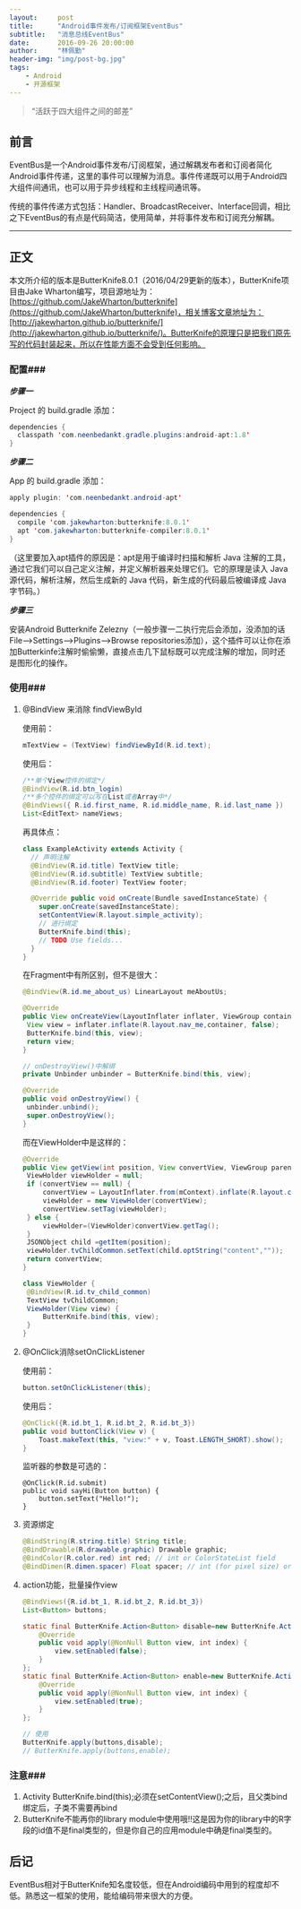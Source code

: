 ```yaml
---
layout:     post
title:      "Android事件发布/订阅框架EventBus"
subtitle:   "消息总线EventBus"
date:       2016-09-26 20:00:00
author:     "林佩勤"
header-img: "img/post-bg.jpg"
tags:
    - Android
    - 开源框架
---
```


> “活跃于四大组件之间的邮差”
>


## 前言

EventBus是一个Android事件发布/订阅框架，通过解耦发布者和订阅者简化Android事件传递，这里的事件可以理解为消息。事件传递既可以用于Android四大组件间通讯，也可以用于异步线程和主线程间通讯等。

传统的事件传递方式包括：Handler、BroadcastReceiver、Interface回调，相比之下EventBus的有点是代码简洁，使用简单，并将事件发布和订阅充分解耦。

---

## 正文

本文所介绍的版本是ButterKnife8.0.1（2016/04/29更新的版本），ButterKnife项目由Jake Wharton编写，项目源地址为：[https://github.com/JakeWharton/butterknife](https://github.com/JakeWharton/butterknife)，相关博客文章地址为：[http://jakewharton.github.io/butterknife/](http://jakewharton.github.io/butterknife/)。ButterKnife的原理只是把我们原先写的代码封装起来，所以在性能方面不会受到任何影响。

### 配置###

***步骤一***

Project 的 build.gradle 添加：

```java
dependencies {
  classpath 'com.neenbedankt.gradle.plugins:android-apt:1.8'
}
```

***步骤二***

App 的 build.gradle 添加：

```java
apply plugin: 'com.neenbedankt.android-apt'

dependencies {
  compile 'com.jakewharton:butterknife:8.0.1'
  apt 'com.jakewharton:butterknife-compiler:8.0.1'
}
```

（这里要加入apt插件的原因是：apt是用于编译时扫描和解析 Java 注解的工具，通过它我们可以自己定义注解，并定义解析器来处理它们。它的原理是读入 Java 源代码，解析注解，然后生成新的 Java 代码，新生成的代码最后被编译成 Java 字节码。）

***步骤三***

安装Android Butterknife Zelezny（一般步骤一二执行完后会添加，没添加的话File-->Settings-->Plugins-->Browse repositories添加），这个插件可以让你在添加Butterkinfe注解时偷偷懒，直接点击几下鼠标既可以完成注解的增加，同时还是图形化的操作。

### 使用###

1. @BindView 来消除 findViewById

   使用前：

   ```java
   mTextView = (TextView) findViewById(R.id.text);
   ```

   使用后：

   ```java
   /**单个View控件的绑定*/
   @BindView(R.id.btn_login)
   /**多个控件的绑定可以写在List或者Array中*/
   @BindViews({ R.id.first_name, R.id.middle_name, R.id.last_name })
   List<EditText> nameViews;
   ```

   再具体点：

   ```java
   class ExampleActivity extends Activity {
     // 声明注解
     @BindView(R.id.title) TextView title;
     @BindView(R.id.subtitle) TextView subtitle;
     @BindView(R.id.footer) TextView footer;

     @Override public void onCreate(Bundle savedInstanceState) {
       super.onCreate(savedInstanceState);
       setContentView(R.layout.simple_activity);
       // 进行绑定
       ButterKnife.bind(this);
       // TODO Use fields...
     }
   }
   ```

   在Fragment中有所区别，但不是很大：

   ```java
   @BindView(R.id.me_about_us) LinearLayout meAboutUs;

   @Override
   public View onCreateView(LayoutInflater inflater, ViewGroup container, Bundle savedInstanceState) {
   	View view = inflater.inflate(R.layout.nav_me,container, false);
   	ButterKnife.bind(this, view);
   	return view;
   }

   // onDestroyView()中解绑
   private Unbinder unbinder = ButterKnife.bind(this, view);

   @Override
   public void onDestroyView() {
   	unbinder.unbind();
   	super.onDestroyView();
   }
   ```

   而在ViewHolder中是这样的：

   ```java
   @Override
   public View getView(int position, View convertView, ViewGroup parent) {
   	ViewHolder viewHolder = null;
   	if (convertView == null) {
   		convertView = LayoutInflater.from(mContext).inflate(R.layout.common_laguage_child_item, null);
   		viewHolder = new ViewHolder(convertView);
   		convertView.setTag(viewHolder);
   	} else {
   		viewHolder=(ViewHolder)convertView.getTag();
   	}
   	JSONObject child =getItem(position);
   	viewHolder.tvChildCommon.setText(child.optString("content",""));
   	return convertView;
   }

   class ViewHolder {
   	@BindView(R.id.tv_child_common)
   	TextView tvChildCommon;
   	ViewHolder(View view) {
   		ButterKnife.bind(this, view);
   	}
   }
   ```

2. @OnClick消除setOnClickListener

   使用前：

   ```java
   button.setOnClickListener(this);
   ```

   使用后：

   ```java
   @OnClick({R.id.bt_1, R.id.bt_2, R.id.bt_3})
   public void buttonClick(View v) {
       Toast.makeText(this, "view:" + v, Toast.LENGTH_SHORT).show();
   }
   ```

   监听器的参数是可选的：

   ```
   @OnClick(R.id.submit)
   public void sayHi(Button button) { 
       button.setText("Hello!");
   }
   ```

3. 资源绑定

   ```java
   @BindString(R.string.title) String title; 
   @BindDrawable(R.drawable.graphic) Drawable graphic; 
   @BindColor(R.color.red) int red; // int or ColorStateList field 
   @BindDimen(R.dimen.spacer) Float spacer; // int (for pixel size) or float (for exact value) field
   ```

4. action功能，批量操作view

   ```java
   @BindViews({R.id.bt_1, R.id.bt_2, R.id.bt_3})
   List<Button> buttons;

   static final ButterKnife.Action<Button> disable=new ButterKnife.Action<Button>() {
       @Override
       public void apply(@NonNull Button view, int index) {
           view.setEnabled(false);
       }
   };
   static final ButterKnife.Action<Button> enable=new ButterKnife.Action<Button>() {
       @Override
       public void apply(@NonNull Button view, int index) {
           view.setEnabled(true);
       }
   };

   // 使用
   ButterKnife.apply(buttons,disable);
   // ButterKnife.apply(buttons,enable);
   ```

### 注意###

1. Activity ButterKnife.bind(this);必须在setContentView();之后，且父类bind绑定后，子类不需要再bind
2. ButterKnife不能再你的library module中使用哦!!这是因为你的library中的R字段的id值不是final类型的，但是你自己的应用module中确是final类型的。


## 后记

EventBus相对于ButterKnife知名度较低，但在Android编码中用到的程度却不低。熟悉这一框架的使用，能给编码带来很大的方便。
